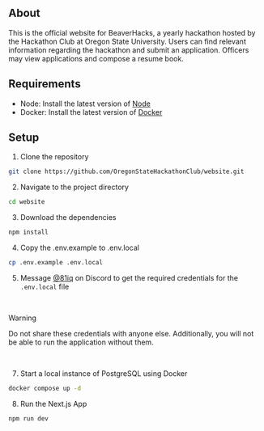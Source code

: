 ## About

This is the official website for BeaverHacks, a yearly hackathon hosted by the Hackathon Club at Oregon State University. Users can find relevant information regarding the hackathon and submit an application. Officers may view applications and compose a resume book.

## Requirements

- Node: Install the latest version of [Node](https://nodejs.org/en)
- Docker: Install the latest version of [Docker](https://www.docker.com/)

## Setup

1. Clone the repository
  ```bash
  git clone https://github.com/OregonStateHackathonClub/website.git
  ```
2. Navigate to the project directory
  ```bash
  cd website
  ```
3. Download the dependencies
  ```bash
  npm install
  ```
4. Copy the .env.example to .env.local
  ```bash
  cp .env.example .env.local
  ```
5. Message [@81iq](https://discord.com/users/451948906092298241) on Discord to get the required credentials for the `.env.local` file

<br />

> [!WARNING]
> Do not share these credentials with anyone else. Additionally, you will not be able to run the application without them.
<br />

7. Start a local instance of PostgreSQL using Docker
  ```bash
  docker compose up -d
  ```

8. Run the Next.js App
  ```bash
  npm run dev
  ```
